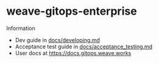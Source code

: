 # weave-gitops-enterprise

Information

- Dev guide in [docs/developing.md](./docs/developing.md)
- Acceptance test guide in [docs/acceptance_testing.md](./docs/acceptance_testing.md)
- User docs at https://docs.gitops.weave.works
